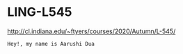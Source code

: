 # LING-L545

http://cl.indiana.edu/~ftyers/courses/2020/Autumn/L-545/

`Hey!, my name is Aarushi Dua`

